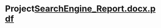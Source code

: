 # Project[SearchEngine_Report.docx.pdf](https://github.com/CS163-FinalProject/Project/files/6988302/SearchEngine_Report.docx.pdf)
